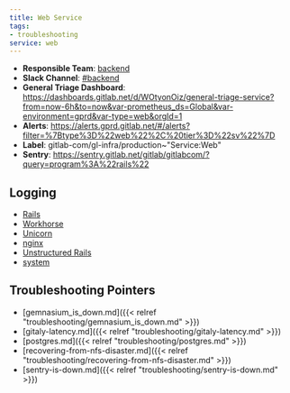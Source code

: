 ```yaml
---
title: Web Service
tags:
- troubleshooting
service: web
---
```

<!-- MARKER: do not edit this section directly. Edit services/service-mappings.yml then run scripts/generate-docs -->
* **Responsible Team**: [backend](https://about.gitlab.com/handbook/engineering/dev-backend/)
* **Slack Channel**: [#backend](https://gitlab.slack.com/archives/backend)
* **General Triage Dashboard**: https://dashboards.gitlab.net/d/WOtyonOiz/general-triage-service?from=now-6h&to=now&var-prometheus_ds=Global&var-environment=gprd&var-type=web&orgId=1
* **Alerts**: https://alerts.gprd.gitlab.net/#/alerts?filter=%7Btype%3D%22web%22%2C%20tier%3D%22sv%22%7D
* **Label**: gitlab-com/gl-infra/production~"Service:Web"
* **Sentry**: https://sentry.gitlab.net/gitlab/gitlabcom/?query=program%3A%22rails%22

## Logging

* [Rails](https://log.gitlab.net/goto/5e1aa9dac377ff2282c70748e9278860)
* [Workhorse](https://log.gitlab.net/goto/cebefc3cf285ce2a94fbfdcadc55f1a4)
* [Unicorn](https://log.gitlab.net/goto/766f73d879983f5ec962d5d6c0ae1cf4)
* [nginx](https://log.gitlab.net/goto/4844ecfa4a7e6f0491685b2cc9224eb0)
* [Unstructured Rails](https://console.cloud.google.com/logs/viewer?project=gitlab-production&interval=PT1H&resource=gce_instance&advancedFilter=jsonPayload.hostname%3A%22web%22%0Alabels.tag%3D%22unstructured.production%22&customFacets=labels.%22compute.googleapis.com%2Fresource_name%22)
* [system](https://log.gitlab.net/goto/c93fb9b8e5df92ed79d993d3a62b5452)

## Troubleshooting Pointers

* [gemnasium_is_down.md]({{< relref "troubleshooting/gemnasium_is_down.md" >}})
* [gitaly-latency.md]({{< relref "troubleshooting/gitaly-latency.md" >}})
* [postgres.md]({{< relref "troubleshooting/postgres.md" >}})
* [recovering-from-nfs-disaster.md]({{< relref "troubleshooting/recovering-from-nfs-disaster.md" >}})
* [sentry-is-down.md]({{< relref "troubleshooting/sentry-is-down.md" >}})
<!-- END_MARKER -->
